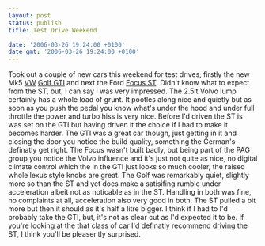 ```yaml
---
layout: post
status: publish
title: Test Drive Weekend

date: '2006-03-26 19:24:00 +0100'
date_gmt: '2006-03-26 19:24:00 +0100'
---
```

Took out a couple of new cars this weekend for test drives, firstly the new Mk5 <a href="http://www.volkswagen.co.uk">VW</a> <a href="http://www.volkswagen.co.uk/gti/index.jsp?usercode=VWmain">Golf GTI</a> and next the Ford <a href="http://ford.co.uk/ns7/foc_c307/-/-/foc_st/-/-/-/">Focus ST</a>.
Didn't know what to expect from the ST, but, I can say I was very impressed. The 2.5lt Volvo lump certainly has a whole load of grunt. It pootles along nice and quietly but as soon as you push the pedal you know what's under the hood and under full throttle the power and turbo hiss is very nice. Before I'd driven the ST is was set on the GTI but having driven it the choice if I had to make it becomes harder.
The GTI was a great car though, just getting in it and closing the door you notice the build quality, something the German's definatly get right. The Focus wasn't built badly, but being part of the PAG group you notice the Volvo influence and it's just not quite as nice, no digital climate control which the in the GTI just looks so much cooler, the raised whole lexus style knobs are great. The Golf was remarkably quiet, slightly more so than the ST and yet does make a satisifing rumble under acceleration albeit not as noticable as in the ST.
Handling in both was fine, no complaints at all, acceleration also very good in both. The ST pulled a bit more but then it should as it's half a litre bigger. I think if I had to I'd probably take the GTI, but, it's not as clear cut as I'd expected it to be. If you're looking at the that class of car I'd definatly recommend driving the ST, I think you'll be pleasently surprised.
